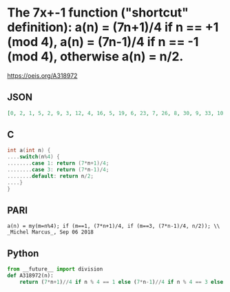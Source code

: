# The 7x\+\-1 function \("shortcut" definition\): a\(n\) \= \(7n\+1\)/4 if n \=\= \+1 \(mod 4\), a\(n\) \= \(7n\-1\)/4 if n \=\= \-1 \(mod 4\), otherwise a\(n\) \= n/2\.
https://oeis.org/A318972
## JSON
```JSON
[0, 2, 1, 5, 2, 9, 3, 12, 4, 16, 5, 19, 6, 23, 7, 26, 8, 30, 9, 33, 10, 37, 11, 40, 12, 44, 13, 47, 14, 51, 15, 54, 16, 58, 17, 61, 18, 65, 19, 68, 20, 72, 21, 75, 22, 79, 23, 82, 24, 86, 25, 89, 26, 93, 27, 96, 28, 100, 29, 103, 30, 107, 31, 110, 32, 114, 33, 117, 34, 121]
```
## C
```C
int a(int n) {
....switch(n%4) {
........case 1: return (7*n+1)/4;
........case 3: return (7*n-1)/4;
........default: return n/2;
....}
}
```
## PARI
```PARI
a(n) = my(m=n%4); if (m==1, (7*n+1)/4, if (m==3, (7*n-1)/4, n/2)); \\ _Michel Marcus_, Sep 06 2018
```
## Python
```Python
from __future__ import division
def A318972(n):
    return (7*n+1)//4 if n % 4 == 1 else (7*n-1)//4 if n % 4 == 3 else n//2 # _Chai Wah Wu_, Nov 09 2018
```
